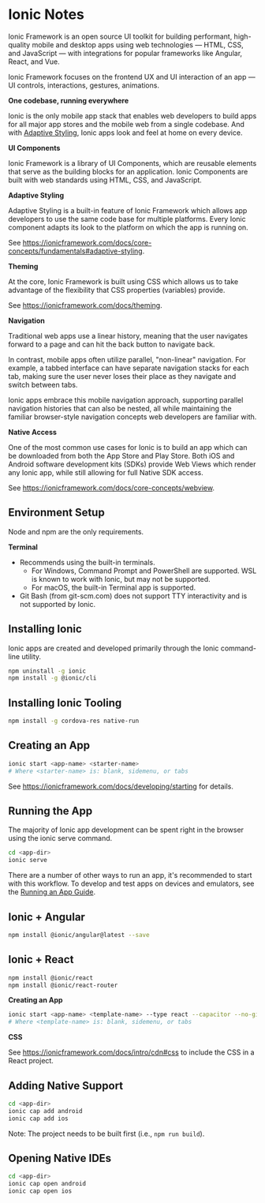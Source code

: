 # Ionic Notes

Ionic Framework is an open source UI toolkit for building performant, high-quality mobile and desktop apps using web technologies — HTML, CSS, and JavaScript — with integrations for popular frameworks like Angular, React, and Vue.

Ionic Framework focuses on the frontend UX and UI interaction of an app — UI controls, interactions, gestures, animations.

**One codebase, running everywhere**

Ionic is the only mobile app stack that enables web developers to build apps for all major app stores and the mobile web from a single codebase. And with [Adaptive Styling](https://ionicframework.com/docs/theming/platform-styles), Ionic apps look and feel at home on every device.

**UI Components**

Ionic Framework is a library of UI Components, which are reusable elements that serve as the building blocks for an application. Ionic Components are built with web standards using HTML, CSS, and JavaScript.

**Adaptive Styling**

Adaptive Styling is a built-in feature of Ionic Framework which allows app developers to use the same code base for multiple platforms. Every Ionic component adapts its look to the platform on which the app is running on.

See https://ionicframework.com/docs/core-concepts/fundamentals#adaptive-styling.

**Theming**

At the core, Ionic Framework is built using CSS which allows us to take advantage of the flexibility that CSS properties (variables) provide.

See https://ionicframework.com/docs/theming.

**Navigation**

Traditional web apps use a linear history, meaning that the user navigates forward to a page and can hit the back button to navigate back.

In contrast, mobile apps often utilize parallel, "non-linear" navigation. For example, a tabbed interface can have separate navigation stacks for each tab, making sure the user never loses their place as they navigate and switch between tabs.

Ionic apps embrace this mobile navigation approach, supporting parallel navigation histories that can also be nested, all while maintaining the familiar browser-style navigation concepts web developers are familiar with.

**Native Access**

One of the most common use cases for Ionic is to build an app which can be downloaded from both the App Store and Play Store. Both iOS and Android software development kits (SDKs) provide Web Views which render any Ionic app, while still allowing for full Native SDK access.

See https://ionicframework.com/docs/core-concepts/webview.


## Environment Setup

Node and npm are the only requirements.

**Terminal**

- Recommends using the built-in terminals.
  + For Windows, Command Prompt and PowerShell are supported. WSL is known to work with Ionic, but may not be supported.
  + For macOS, the built-in Terminal app is supported.
- Git Bash (from git-scm.com) does not support TTY interactivity and is not supported by Ionic.


## Installing Ionic

Ionic apps are created and developed primarily through the Ionic command-line utility.

```sh
npm uninstall -g ionic
npm install -g @ionic/cli
```


## Installing Ionic Tooling

```sh
npm install -g cordova-res native-run
```


## Creating an App

```sh
ionic start <app-name> <starter-name>
# Where <starter-name> is: blank, sidemenu, or tabs
```

See https://ionicframework.com/docs/developing/starting for details.


## Running the App

The majority of Ionic app development can be spent right in the browser using the ionic serve command.

```sh
cd <app-dir>
ionic serve
```

There are a number of other ways to run an app, it's recommended to start with this workflow. To develop and test apps on devices and emulators, see the [Running an App Guide](https://ionicframework.com/docs/developing/previewing).


## Ionic + Angular

```sh
npm install @ionic/angular@latest --save
```


## Ionic + React

```sh
npm install @ionic/react
npm install @ionic/react-router
```

**Creating an App**

```sh
ionic start <app-name> <template-name> --type react --capacitor --no-git
# Where <template-name> is: blank, sidemenu, or tabs
```

**CSS**

See https://ionicframework.com/docs/intro/cdn#css to include the CSS in a React project.


## Adding Native Support

```sh
cd <app-dir>
ionic cap add android
ionic cap add ios
```

Note: The project needs to be built first (i.e., `npm run build`).


## Opening Native IDEs

```sh
cd <app-dir>
ionic cap open android
ionic cap open ios
```
